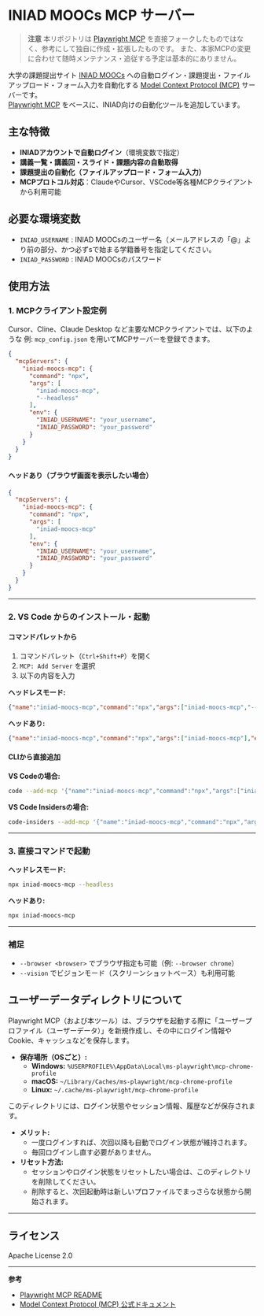 # INIAD MOOCs MCP サーバー

> **注意**
> 本リポジトリは [Playwright MCP](https://github.com/microsoft/playwright-mcp) を直接フォークしたものではなく、参考にして独自に作成・拡張したものです。
> また、本家MCPの変更に合わせて随時メンテナンス・追従する予定は基本的にありません。

大学の課題提出サイト [INIAD MOOCs](https://moocs.iniad.org/) への自動ログイン・課題提出・ファイルアップロード・フォーム入力を自動化する [Model Context Protocol (MCP)](https://modelcontextprotocol.io/) サーバーです。  
[Playwright MCP](https://github.com/microsoft/playwright-mcp) をベースに、INIAD向けの自動化ツールを追加しています。

## 主な特徴

- **INIADアカウントで自動ログイン**（環境変数で指定）
- **講義一覧・講義回・スライド・課題内容の自動取得**
- **課題提出の自動化（ファイルアップロード・フォーム入力）**
- **MCPプロトコル対応**：ClaudeやCursor、VSCode等各種MCPクライアントから利用可能

## 必要な環境変数

- `INIAD_USERNAME` : INIAD MOOCsのユーザー名（メールアドレスの「@」より前の部分、かつ必ずsで始まる学籍番号を指定してください。
- `INIAD_PASSWORD` : INIAD MOOCsのパスワード

## 使用方法

### 1. MCPクライアント設定例

Cursor、Cline、Claude Desktop など主要なMCPクライアントでは、以下のような 例: `mcp_config.json` を用いてMCPサーバーを登録できます。

```json
{
  "mcpServers": {
    "iniad-moocs-mcp": {
      "command": "npx",
      "args": [
        "iniad-moocs-mcp",
        "--headless"
      ],
      "env": {
        "INIAD_USERNAME": "your_username",
        "INIAD_PASSWORD": "your_password"
      }
    }
  }
}
```

#### ヘッドあり（ブラウザ画面を表示したい場合）

```json
{
  "mcpServers": {
    "iniad-moocs-mcp": {
      "command": "npx",
      "args": [
        "iniad-moocs-mcp"
      ],
      "env": {
        "INIAD_USERNAME": "your_username",
        "INIAD_PASSWORD": "your_password"
      }
    }
  }
}
```

---

### 2. VS Code からのインストール・起動

#### コマンドパレットから

1. コマンドパレット（`Ctrl+Shift+P`）を開く
2. `MCP: Add Server` を選択
3. 以下の内容を入力

**ヘッドレスモード:**
```json
{"name":"iniad-moocs-mcp","command":"npx","args":["iniad-moocs-mcp","--headless"],"env":{"INIAD_USERNAME":"your_username","INIAD_PASSWORD":"your_password"}}
```

**ヘッドあり:**
```json
{"name":"iniad-moocs-mcp","command":"npx","args":["iniad-moocs-mcp"],"env":{"INIAD_USERNAME":"your_username","INIAD_PASSWORD":"your_password"}}
```

#### CLIから直接追加

**VS Codeの場合:**
```bash
code --add-mcp '{"name":"iniad-moocs-mcp","command":"npx","args":["iniad-moocs-mcp","--headless"],"env":{"INIAD_USERNAME":"your_username","INIAD_PASSWORD":"your_password"}}'
```

**VS Code Insidersの場合:**
```bash
code-insiders --add-mcp '{"name":"iniad-moocs-mcp","command":"npx","args":["iniad-moocs-mcp","--headless"],"env":{"INIAD_USERNAME":"your_username","INIAD_PASSWORD":"your_password"}}'
```

---

### 3. 直接コマンドで起動

**ヘッドレスモード:**
```bash
npx iniad-moocs-mcp --headless
```

**ヘッドあり:**
```bash
npx iniad-moocs-mcp
```

---

### 補足

- `--browser <browser>` でブラウザ指定も可能（例: `--browser chrome`）
- `--vision` でビジョンモード（スクリーンショットベース）も利用可能


## ユーザーデータディレクトリについて

Playwright MCP（および本ツール）は、ブラウザを起動する際に「ユーザープロファイル（ユーザーデータ）」を新規作成し、その中にログイン情報やCookie、キャッシュなどを保存します。

- **保存場所（OSごと）:**
  - **Windows:**  `%USERPROFILE%\AppData\Local\ms-playwright\mcp-chrome-profile`
  - **macOS:**    `~/Library/Caches/ms-playwright/mcp-chrome-profile`
  - **Linux:**    `~/.cache/ms-playwright/mcp-chrome-profile`

このディレクトリには、ログイン状態やセッション情報、履歴などが保存されます。

- **メリット:**
  - 一度ログインすれば、次回以降も自動でログイン状態が維持されます。
  - 毎回ログインし直す必要がありません。
- **リセット方法:**
  - セッションやログイン状態をリセットしたい場合は、このディレクトリを削除してください。
  - 削除すると、次回起動時は新しいプロファイルでまっさらな状態から開始されます。

---


## ライセンス

Apache License 2.0

---

**参考**  
- [Playwright MCP README](https://github.com/microsoft/playwright-mcp/blob/main/README.md)  
- [Model Context Protocol (MCP) 公式ドキュメント](https://modelcontextprotocol.io/llms-full.txt)

